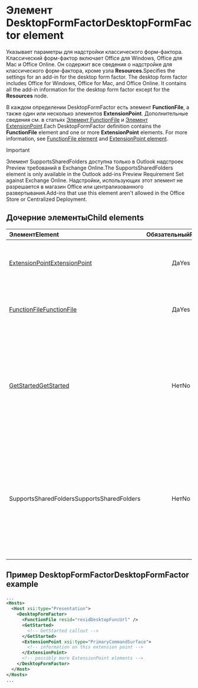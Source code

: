 # <a name="desktopformfactor-element"></a><span data-ttu-id="ff6e1-101">Элемент DesktopFormFactor</span><span class="sxs-lookup"><span data-stu-id="ff6e1-101">DesktopFormFactor element</span></span>

<span data-ttu-id="ff6e1-p101">Указывает параметры для надстройки классического форм-фактора. Классический форм-фактор включает Office для Windows, Office для Mac и Office Online. Он содержит все сведения о надстройке для классического форм-фактора, кроме узла **Resources**.</span><span class="sxs-lookup"><span data-stu-id="ff6e1-p101">Specifies the settings for an add-in for the desktop form factor. The desktop form factor includes Office for Windows, Office for Mac, and Office Online. It contains all the add-in information for the desktop form factor except for the  **Resources** node.</span></span>

<span data-ttu-id="ff6e1-p102">В каждом определении DesktopFormFactor есть элемент **FunctionFile**, а также один или несколько элементов **ExtensionPoint**. Дополнительные сведения см. в статьях [Элемент FunctionFile](functionfile.md) и [Элемент ExtensionPoint](extensionpoint.md).</span><span class="sxs-lookup"><span data-stu-id="ff6e1-p102">Each DesktopFormFactor definition contains the  **FunctionFile** element and one or more **ExtensionPoint** elements. For more information, see [FunctionFile element](functionfile.md) and [ExtensionPoint element](extensionpoint.md).</span></span>

> [!IMPORTANT]
> <span data-ttu-id="ff6e1-107">Элемент SupportsSharedFolders доступна только в Outlook надстроек Preview требований в Exchange Online.</span><span class="sxs-lookup"><span data-stu-id="ff6e1-107">The SupportsSharedFolders element is only available in the Outlook add-ins Preview Requirement Set against Exchange Online.</span></span>
> <span data-ttu-id="ff6e1-108">Надстройки, использующих этот элемент не разрешается в магазин Office или централизованного развертывания.</span><span class="sxs-lookup"><span data-stu-id="ff6e1-108">Add-ins that use this element aren't allowed in the Office Store or Centralized Deployment.</span></span>

## <a name="child-elements"></a><span data-ttu-id="ff6e1-109">Дочерние элементы</span><span class="sxs-lookup"><span data-stu-id="ff6e1-109">Child elements</span></span>

| <span data-ttu-id="ff6e1-110">Элемент</span><span class="sxs-lookup"><span data-stu-id="ff6e1-110">Element</span></span>                               | <span data-ttu-id="ff6e1-111">Обязательный</span><span class="sxs-lookup"><span data-stu-id="ff6e1-111">Required</span></span> | <span data-ttu-id="ff6e1-112">Описание</span><span class="sxs-lookup"><span data-stu-id="ff6e1-112">Description</span></span>  |
|:--------------------------------------|:--------:|:-------------|
| [<span data-ttu-id="ff6e1-113">ExtensionPoint</span><span class="sxs-lookup"><span data-stu-id="ff6e1-113">ExtensionPoint</span></span>](extensionpoint.md)   | <span data-ttu-id="ff6e1-114">Да</span><span class="sxs-lookup"><span data-stu-id="ff6e1-114">Yes</span></span>      | <span data-ttu-id="ff6e1-115">Определяет, где предоставляются функции надстройки.</span><span class="sxs-lookup"><span data-stu-id="ff6e1-115">Defines where an add-in exposes functionality.</span></span> |
| [<span data-ttu-id="ff6e1-116">FunctionFile</span><span class="sxs-lookup"><span data-stu-id="ff6e1-116">FunctionFile</span></span>](functionfile.md)       | <span data-ttu-id="ff6e1-117">Да</span><span class="sxs-lookup"><span data-stu-id="ff6e1-117">Yes</span></span>      | <span data-ttu-id="ff6e1-118">URL-адрес файла, который содержит функции JavaScript.</span><span class="sxs-lookup"><span data-stu-id="ff6e1-118">A URL to a file that contains JavaScript functions.</span></span>|
| [<span data-ttu-id="ff6e1-119">GetStarted</span><span class="sxs-lookup"><span data-stu-id="ff6e1-119">GetStarted</span></span>](getstarted.md)           | <span data-ttu-id="ff6e1-120">Нет</span><span class="sxs-lookup"><span data-stu-id="ff6e1-120">No</span></span>       | <span data-ttu-id="ff6e1-121">Определяет выноску, которая отображается при установке надстройки в ведущих приложениях Word, Excel и PowerPoint.</span><span class="sxs-lookup"><span data-stu-id="ff6e1-121">Defines the callout that appears when installing the add-in in Word, Excel, or PowerPoint hosts.</span></span> |
| <span data-ttu-id="ff6e1-122">SupportsSharedFolders</span><span class="sxs-lookup"><span data-stu-id="ff6e1-122">SupportsSharedFolders</span></span>                 | <span data-ttu-id="ff6e1-123">Нет</span><span class="sxs-lookup"><span data-stu-id="ff6e1-123">No</span></span>       | <span data-ttu-id="ff6e1-124">Определяет доступна в сценариях делегат надстройки Outlook и имеет значение *false* по умолчанию.</span><span class="sxs-lookup"><span data-stu-id="ff6e1-124">Defines whether the Outlook add-in is available in delegate scenarios and is set to *false* by default.</span></span> <span data-ttu-id="ff6e1-125">Предварительный просмотр наборы требований.</span><span class="sxs-lookup"><span data-stu-id="ff6e1-125">Preview requirement set.</span></span>|

## <a name="desktopformfactor-example"></a><span data-ttu-id="ff6e1-126">Пример DesktopFormFactor</span><span class="sxs-lookup"><span data-stu-id="ff6e1-126">DesktopFormFactor example</span></span>

```xml
...
<Hosts>
  <Host xsi:type="Presentation">
    <DesktopFormFactor>
      <FunctionFile resid="residDesktopFuncUrl" />
      <GetStarted>
        <!-- GetStarted callout -->
      </GetStarted>
      <ExtensionPoint xsi:type="PrimaryCommandSurface">
        <!-- information on this extension point -->
      </ExtensionPoint>
      <!-- possibly more ExtensionPoint elements -->
    </DesktopFormFactor>
  </Host>
</Hosts>
...
```

